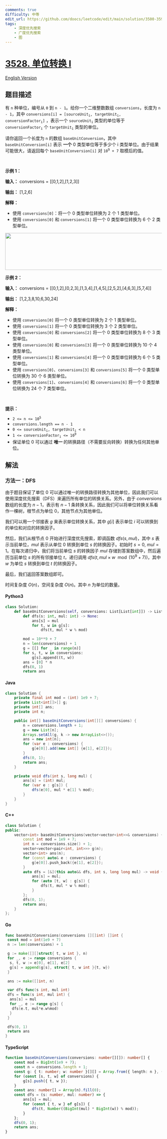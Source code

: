 ```yaml
---
comments: true
difficulty: 中等
edit_url: https://github.com/doocs/leetcode/edit/main/solution/3500-3599/3528.Unit%20Conversion%20I/README.md
tags:
    - 深度优先搜索
    - 广度优先搜索
    - 图
---
```


<!-- problem:start -->

# [3528. 单位转换 I](https://leetcode.cn/problems/unit-conversion-i)

[English Version](/solution/3500-3599/3528.Unit%20Conversion%20I/README_EN.md)

## 题目描述

<!-- description:start -->

<p>有 <code>n</code> 种单位，编号从 <code>0</code> 到 <code>n - 1</code>。给你一个二维整数数组 <code>conversions</code>，长度为 <code>n - 1</code>，其中 <code>conversions[i] = [sourceUnit<sub>i</sub>, targetUnit<sub>i</sub>, conversionFactor<sub>i</sub>]</code>&nbsp;，表示一个&nbsp;<code>sourceUnit<sub>i</sub></code> 类型的单位等于 <code>conversionFactor<sub>i</sub></code> 个 <code>targetUnit<sub>i</sub></code> 类型的单位。</p>

<p>请你返回一个长度为 <code>n</code> 的数组 <code>baseUnitConversion</code>，其中 <code>baseUnitConversion[i]</code> 表示 <strong>一个</strong> 0 类型单位等于多少个 i 类型单位。由于结果可能很大，请返回每个 <code>baseUnitConversion[i]</code> 对 <code>10<sup>9</sup> + 7</code> 取模后的值。</p>

<p>&nbsp;</p>

<p><strong class="example">示例 1：</strong></p>

<div class="example-block">
<p><strong>输入：</strong> <span class="example-io">conversions = [[0,1,2],[1,2,3]]</span></p>

<p><strong>输出：</strong> <span class="example-io">[1,2,6]</span></p>

<p><strong>解释：</strong></p>

<ul>
 <li>使用 <code>conversions[0]</code>：将一个 0 类型单位转换为 2 个 1 类型单位。</li>
 <li>使用&nbsp;<code>conversions[0]</code>&nbsp;和&nbsp;<code>conversions[1]</code>&nbsp;将一个 0 类型单位转换为 6 个 2 类型单位。</li>
</ul>
<img alt="" src="https://fastly.jsdelivr.net/gh/doocs/leetcode@main/solution/3500-3599/3528.Unit%20Conversion%20I/images/1745660099-FZhVTM-example1.png" style="width: 545px; height: 119px;" /></div>

<p><strong class="example">示例 2：</strong></p>

<div class="example-block">
<p><strong>输入：</strong> <span class="example-io">conversions = [[0,1,2],[0,2,3],[1,3,4],[1,4,5],[2,5,2],[4,6,3],[5,7,4]]</span></p>

<p><strong>输出：</strong> <span class="example-io">[1,2,3,8,10,6,30,24]</span></p>

<p><strong>解释：</strong></p>

<ul>
 <li>使用 <code>conversions[0]</code>&nbsp;将一个 0 类型单位转换为 2 个 1 类型单位。</li>
 <li>使用 <code>conversions[1]</code>&nbsp;将一个 0 类型单位转换为 3 个 2 类型单位。</li>
 <li>使用 <code>conversions[0]</code> 和 <code>conversions[2]</code>&nbsp;将一个 0 类型单位转换为 8 个 3 类型单位。</li>
 <li>使用 <code>conversions[0]</code> 和 <code>conversions[3]</code>&nbsp;将一个 0 类型单位转换为 10 个 4 类型单位。</li>
 <li>使用 <code>conversions[1]</code> 和 <code>conversions[4]</code>&nbsp;将一个 0 类型单位转换为 6 个 5 类型单位。</li>
 <li>使用 <code>conversions[0]</code>、<code>conversions[3]</code> 和 <code>conversions[5]</code>&nbsp;将一个 0 类型单位转换为 30 个 6 类型单位。</li>
 <li>使用 <code>conversions[1]</code>、<code>conversions[4]</code> 和 <code>conversions[6]</code>&nbsp;将一个 0 类型单位转换为 24 个 7 类型单位。</li>
</ul>
</div>

<p>&nbsp;</p>

<p><strong>提示：</strong></p>

<ul>
 <li><code>2 &lt;= n &lt;= 10<sup>5</sup></code></li>
 <li><code>conversions.length == n - 1</code></li>
 <li><code>0 &lt;= sourceUnit<sub>i</sub>, targetUnit<sub>i</sub> &lt; n</code></li>
 <li><code>1 &lt;= conversionFactor<sub>i</sub> &lt;= 10<sup>9</sup></code></li>
 <li>保证单位&nbsp;0 可以通过&nbsp;<strong>唯一&nbsp;</strong>的转换路径（不需要反向转换）转换为任何其他单位。</li>
</ul>

<!-- description:end -->

## 解法

<!-- solution:start -->

### 方法一：DFS

由于题目保证了单位 0 可以通过唯一的转换路径转换为其他单位，因此我们可以使用深度优先搜索（DFS）来遍历所有单位的转换关系。另外，由于 $\textit{conversions}$ 数组的长度为 $n - 1$，表示有 $n - 1$ 条转换关系，因此我们可以将单位转换关系看作一棵树，根节点为单位 0，其他节点为其他单位。

我们可以用一个邻接表 $g$ 来表示单位转换关系，其中 $g[i]$ 表示单位 $i$ 可以转换到的单位和对应的转换因子。

然后，我们从根节点 $0$ 开始进行深度优先搜索，即调函数 $\textit{dfs}(s, \textit{mul})$，其中 $s$ 表示当前单位，$\textit{mul}$ 表示从单位 $0$ 转换到单位 $s$ 的转换因子。初始时 $s = 0$, $\textit{mul} = 1$。在每次递归中，我们将当前单位 $s$ 的转换因子 $\textit{mul}$ 存储到答案数组中，然后遍历当前单位 $s$ 的所有邻接单位 $t$，递归调用 $\textit{dfs}(t, \textit{mul} \times w \mod (10^9 + 7))$，其中 $w$ 为单位 $s$ 转换到单位 $t$ 的转换因子。

最后，我们返回答案数组即可。

时间复杂度 $O(n)$，空间复杂度 $O(n)$。其中 $n$ 为单位的数量。

<!-- tabs:start -->

#### Python3

```python
class Solution:
    def baseUnitConversions(self, conversions: List[List[int]]) -> List[int]:
        def dfs(s: int, mul: int) -> None:
            ans[s] = mul
            for t, w in g[s]:
                dfs(t, mul * w % mod)

        mod = 10**9 + 7
        n = len(conversions) + 1
        g = [[] for _ in range(n)]
        for s, t, w in conversions:
            g[s].append((t, w))
        ans = [0] * n
        dfs(0, 1)
        return ans
```

#### Java

```java
class Solution {
    private final int mod = (int) 1e9 + 7;
    private List<int[]>[] g;
    private int[] ans;
    private int n;

    public int[] baseUnitConversions(int[][] conversions) {
        n = conversions.length + 1;
        g = new List[n];
        Arrays.setAll(g, k -> new ArrayList<>());
        ans = new int[n];
        for (var e : conversions) {
            g[e[0]].add(new int[] {e[1], e[2]});
        }
        dfs(0, 1);
        return ans;
    }

    private void dfs(int s, long mul) {
        ans[s] = (int) mul;
        for (var e : g[s]) {
            dfs(e[0], mul * e[1] % mod);
        }
    }
}
```

#### C++

```cpp
class Solution {
public:
    vector<int> baseUnitConversions(vector<vector<int>>& conversions) {
        const int mod = 1e9 + 7;
        int n = conversions.size() + 1;
        vector<vector<pair<int, int>>> g(n);
        vector<int> ans(n);
        for (const auto& e : conversions) {
            g[e[0]].push_back({e[1], e[2]});
        }
        auto dfs = [&](this auto&& dfs, int s, long long mul) -> void {
            ans[s] = mul;
            for (auto [t, w] : g[s]) {
                dfs(t, mul * w % mod);
            }
        };
        dfs(0, 1);
        return ans;
    }
};
```

#### Go

```go
func baseUnitConversions(conversions [][]int) []int {
 const mod = int(1e9 + 7)
 n := len(conversions) + 1

 g := make([][]struct{ t, w int }, n)
 for _, e := range conversions {
  s, t, w := e[0], e[1], e[2]
  g[s] = append(g[s], struct{ t, w int }{t, w})
 }

 ans := make([]int, n)

 var dfs func(s int, mul int)
 dfs = func(s int, mul int) {
  ans[s] = mul
  for _, e := range g[s] {
   dfs(e.t, mul*e.w%mod)
  }
 }

 dfs(0, 1)
 return ans
}
```

#### TypeScript

```ts
function baseUnitConversions(conversions: number[][]): number[] {
    const mod = BigInt(1e9 + 7);
    const n = conversions.length + 1;
    const g: { t: number; w: number }[][] = Array.from({ length: n }, () => []);
    for (const [s, t, w] of conversions) {
        g[s].push({ t, w });
    }
    const ans: number[] = Array(n).fill(0);
    const dfs = (s: number, mul: number) => {
        ans[s] = mul;
        for (const { t, w } of g[s]) {
            dfs(t, Number((BigInt(mul) * BigInt(w)) % mod));
        }
    };
    dfs(0, 1);
    return ans;
}
```

<!-- tabs:end -->

<!-- solution:end -->

<!-- problem:end -->
